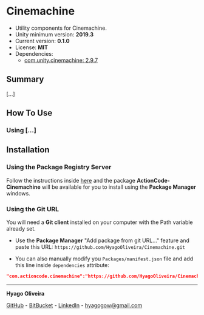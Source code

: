 # Cinemachine

* Utility components for Cinemachine.
* Unity minimum version: **2019.3**
* Current version: **0.1.0**
* License: **MIT**
* Dependencies:
	- [com.unity.cinemachine: 2.9.7](https://docs.unity3d.com/Packages/com.unity.cinemachine@2.9/changelog/CHANGELOG.html)

## Summary

[...]

## How To Use

### Using [...]

## Installation

### Using the Package Registry Server

Follow the instructions inside [here](https://cutt.ly/ukvj1c8) and the package **ActionCode-Cinemachine** 
will be available for you to install using the **Package Manager** windows.

### Using the Git URL

You will need a **Git client** installed on your computer with the Path variable already set. 

- Use the **Package Manager** "Add package from git URL..." feature and paste this URL: `https://github.com/HyagoOliveira/Cinemachine.git`

- You can also manually modify you `Packages/manifest.json` file and add this line inside `dependencies` attribute: 

```json
"com.actioncode.cinemachine":"https://github.com/HyagoOliveira/Cinemachine.git"
```

---

**Hyago Oliveira**

[GitHub](https://github.com/HyagoOliveira) -
[BitBucket](https://bitbucket.org/HyagoGow/) -
[LinkedIn](https://www.linkedin.com/in/hyago-oliveira/) -
<hyagogow@gmail.com>
